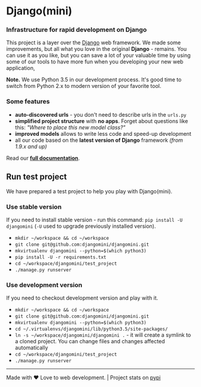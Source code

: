 # Django(mini)

### Infrastructure for rapid development on Django

This project is a layer over the [Django](http://djangoproject.com) web framework. We made some improvements, but all what you love in the original **Django** - remains. You can use it as you like, but you can save a lot of your valuable time by using some of our tools to have more fun when you developing your new web application,

**Note.** We use Python 3.5 in our development process. It's good time to switch from Python 2.x to modern version of your favorite tool.

### Some features

- **auto-discovered urls** - you don't need to describe urls in the `urls.py`
- **simplified project structure** with **no apps**. Forget about questions like this: *"Where to place this new model class?"*
- **improved models** allows to write less code and speed-up development
- all our code based on the **latest version of Django** framework *(from 1.9.x and up)*

Read our **[full documentation](docs)**.

## Run test project

We have prepared a test project to help you play with Django(mini).

### Use stable version

If you need to install stable version - run this command: `pip install -U djangomini` (`-U` used to upgrade previously installed version).

- `mkdir ~/workspace && cd ~/workspace`
- `git clone git@github.com:djangomini/djangomini.git`
- `mkvirtualenv djangomini --python=$(which python3)`
- `pip install -U -r requirements.txt`
- `cd ~/workspace/djangomini/test_project`
- `./manage.py runserver`

### Use development version

If you need to checkout development version and play with it.

- `mkdir ~/workspace && cd ~/workspace`
- `git clone git@github.com:djangomini/djangomini.git`
- `mkvirtualenv djangomini --python=$(which python3)`
- `cd ~/.virtualenvs/djangomini/lib/python3.5/site-packages/`
- `ln -s ~/workspace/djangomini/djangomini .` - it will create a symlink to a cloned project. You can change files and changes affected automatically
- `cd ~/workspace/djangomini/test_project`
- `./manage.py runserver`

-------

Made with ♥️ Love to web development. | Project stats on [pypi](https://pypi.python.org/pypi/djangomini)
